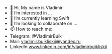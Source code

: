 - 👋 Hi, My name is Vladimir
- 👀 I’m interested in ...
- 🌱 I’m currently learning Swift
- 💞️ I’m looking to collaborate on ...
- 📫 How to reach me:
- Telegram: @VladimirBuik
- Mail: vladimir.buikliskii@yandex.ru
- LinkedIn www.linkedin.com/in/vladimirbuikliskii

<!---
dinozavr2005/dinozavr2005 is a ✨ special ✨ repository because its `README.md` (this file) appears on your GitHub profile.
You can click the Preview link to take a look at your changes.
--->

